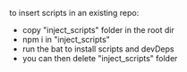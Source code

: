 to insert scripts in an existing repo:  

- copy "inject_scripts" folder in the root dir
- npm i in "inject_scripts"
- run the bat to install scripts and devDeps 
- you can then delete "inject_scripts" folder